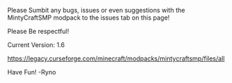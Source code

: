 Please Sumbit any bugs, issues or even suggestions with the MintyCraftSMP modpack to the issues tab on this page!

Please Be respectful!

Current Version: 1.6

https://legacy.curseforge.com/minecraft/modpacks/mintycraftsmp/files/all

Have Fun! -Ryno
